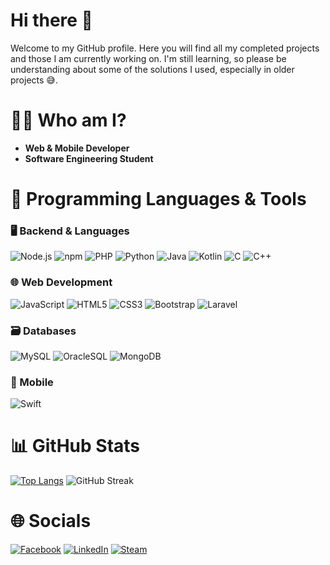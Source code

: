 # Hi there 👋
Welcome to my GitHub profile. Here you will find all my completed projects and those I am currently working on. I'm still learning, so please be understanding about some of the solutions I used, especially in older projects 😅.

# 🧑‍💻 Who am I?
- **Web & Mobile Developer**
- **Software Engineering Student**

# 🚀 Programming Languages & Tools

### 🖥️ Backend & Languages
![Node.js](https://img.shields.io/badge/Node.js-339933?style=for-the-badge&logo=nodedotjs&logoColor=white)
![npm](https://img.shields.io/badge/npm-CB3837?style=for-the-badge&logo=npm&logoColor=white)
![PHP](https://img.shields.io/badge/PHP-777BB4?style=for-the-badge&logo=php&logoColor=white)
![Python](https://img.shields.io/badge/Python-3776AB?style=for-the-badge&logo=python&logoColor=white)
![Java](https://img.shields.io/badge/Java-ED8B00?style=for-the-badge&logo=openjdk&logoColor=white)
![Kotlin](https://img.shields.io/badge/Kotlin-7F52FF?style=for-the-badge&logo=kotlin&logoColor=white)
![C](https://img.shields.io/badge/C-A8B9CC?style=for-the-badge&logo=c&logoColor=black)
![C++](https://img.shields.io/badge/C++-00599C?style=for-the-badge&logo=c%2B%2B&logoColor=white)

### 🌐 Web Development
![JavaScript](https://img.shields.io/badge/JavaScript-F7DF1E?style=for-the-badge&logo=javascript&logoColor=black)
![HTML5](https://img.shields.io/badge/HTML5-E34F26?style=for-the-badge&logo=html5&logoColor=white)
![CSS3](https://img.shields.io/badge/CSS3-1572B6?style=for-the-badge&logo=css3&logoColor=white)
![Bootstrap](https://img.shields.io/badge/Bootstrap-7952B3?style=for-the-badge&logo=bootstrap&logoColor=white)
![Laravel](https://img.shields.io/badge/Laravel-FF2D20?style=for-the-badge&logo=laravel&logoColor=white)

### 🗃️ Databases
![MySQL](https://img.shields.io/badge/MySQL-4479A1?style=for-the-badge&logo=mysql&logoColor=white)
![OracleSQL](https://img.shields.io/badge/Oracle%20SQL-F80000?style=for-the-badge&logo=oracle&logoColor=white)
![MongoDB](https://img.shields.io/badge/MongoDB-47A248?style=for-the-badge&logo=mongodb&logoColor=white)

### 📱 Mobile
![Swift](https://img.shields.io/badge/Swift-F05138?style=for-the-badge&logo=swift&logoColor=white)

# 📊 GitHub Stats
[![Top Langs](https://github-readme-stats.vercel.app/api/top-langs/?username=hadoyyo&layout=compact&theme=radical&hide=roff)](https://github.com/anuraghazra/github-readme-stats)
![GitHub Streak](https://streak-stats.demolab.com/?user=hadoyyo&theme=radical)

# 🌐 Socials
[![Facebook](https://img.shields.io/badge/Facebook-1877F2?style=for-the-badge&logo=facebook&logoColor=white)](https://facebook.com/twoj.profil)
[![LinkedIn](https://img.shields.io/badge/LinkedIn-0077B5?style=for-the-badge&logo=linkedin&logoColor=white)](https://linkedin.com/in/twoj.profil)
[![Steam](https://img.shields.io/badge/Steam-000000?style=for-the-badge&logo=steam&logoColor=white)](https://steamcommunity.com/id/TWÓJ_STEAM_ID)
